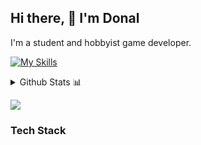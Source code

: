 ## Hi there, 👋 I'm Donal

I'm a student and hobbyist game developer. 

[![My Skills](https://skillicons.dev/icons?i=rust,bevy,c,cpp,js,nodejs,postman,pug,vue,python,html,css,bash,docker,neovim,java,kubernetes,linux)](https://skillicons.dev)

<details>
  <summary>Github Stats 📊</summary>
[![Donal's GitHub stats](https://github-readme-stats-lime-ten-26.vercel.app/api?username=donalshortt&show_icons=true&theme=transparent)](https://github.com/donalshortt/github-readme-stats)

[![Top Langs](https://github-readme-stats-lime-ten-26.vercel.app/api/top-langs/?username=donalshortt&theme=transparent)](https://github.com/donalshortt/github-readme-stats)
</details>

[![](https://visitcount.itsvg.in/api?id=DonalShortt&label=Profile%20Views&color=6&icon=3&pretty=false)](https://visitcount.itsvg.in)

### Tech Stack


